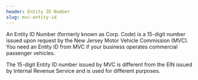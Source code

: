 ```yaml
---
header: Entity ID Number
slug: mvc-entity-id
---
```

An Entity ID Number (formerly known as Corp. Code) is a 15-digit number issued upon request by the New Jersey Motor Vehicle Commission (MVC). You need an Entity ID from MVC if your business operates commercial passenger vehicles. 

The 15-digit Entity ID number issued by MVC is different from the EIN issued by Internal Revenue Service and is used for different purposes. 